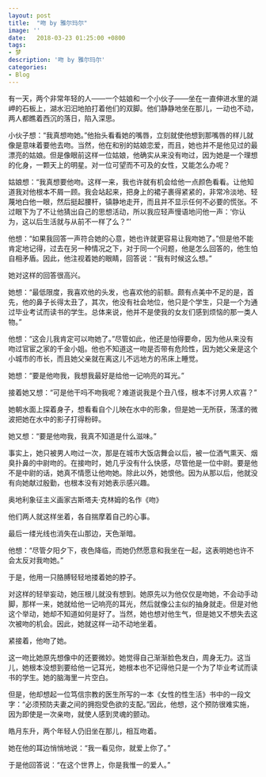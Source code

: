 ```yaml
---
layout: post
title:  "吻 by 雅尔玛尔"
image: ''
date:   2018-03-23 01:25:00 +0800
tags:
- 梦
description: '吻 by 雅尔玛尔'
categories:
- Blog
---
```


有一天，两个非常年轻的人——一个姑娘和一个小伙子——坐在一直伸进水里的湖岬的石板上，湖水汩汩地拍打着他们的双脚。他们静静地坐在那儿，一动也不动，两人都瞧着西沉的落日，陷入深思。

小伙子想：“我真想吻她。”他抬头看看她的嘴唇，立刻就使他想到那嘴唇的样儿就像是意味着要他去吻。当然，他在和别的姑娘恋爱，而且，她也并不是他见过的最漂亮的姑娘。但是像眼前这样一位姑娘，他确实从来没有吻过，因为她是一个理想的化身，一颗天上的明星。对一位可望而不可及的女性，又能怎么办呢？

姑娘想：“我真想要他吻。这样一来，我也许就有机会给他一点颜色看看。让他知道我对他根本不屑一顾。我会站起来，把身上的裙子裹得紧紧的，非常冷淡地、轻蔑地白他一眼，然后挺起腰杆，镇静地走开，而且并不显示任何不必要的慌张。不过眼下为了不让他猜出自己的思想活动，所以我应轻声慢语地问他一声：‘你认为，这以后生活就与从前不一样了么？”’

他想：“如果我回答一声符合她的心意，她也许就更容易让我吻她了。”但是他不能肯定地记得，过去在另一种情况之下，对于同一个问题，他是怎么回答的，他生怕自相矛盾。因此，他注视着她的眼睛，回答说：“我有时候这么想。”

她对这样的回答很高兴。

她想：“最低限度，我喜欢他的头发，也喜欢他的前额。颇有点美中不足的是，首先，他的鼻子长得太丑了，其次，他没有社会地位，他只是个学生，只是一个为通过毕业考试而读书的学生。总体来说，他并不是使我的女友们感到烦恼的那一类人物。”

他想：“这会儿我肯定可以吻她了。”尽管如此，他还是怕得要命，因为他从来没有吻过官宦之家的千金小姐。他也不知道这一吻是否带有危险性，因为她父亲是这个小城市的市长，而且她父亲就在离这儿不远地方的吊床上睡觉。

她想：“要是他吻我，我想我最好是给他一记响亮的耳光。”

接着她又想：“可是他干吗不吻我呢？难道说我是个丑八怪，根本不讨男人欢喜？”

她朝水面上探着身子，想看看自个儿映在水中的形象，但是她一无所获，荡漾的微波把她在水中的影子打得粉碎。

她又想：“要是他吻我，我真不知道是什么滋味。”

事实上，她只被男人吻过一次，那是在城市大饭店舞会以后，被一位酒气熏天、烟臭扑鼻的中尉吻的。在接吻时，她几乎没有什么快感，尽管他是一位中尉。要是他不是中尉的话，她真不情愿让他吻她。除此以外，她恨他。因为从那以后，他就没有向她献过殷勤，也根本没有对她表示感兴趣。


奥地利象征主义画家古斯塔夫·克林姆的名作《吻》

他们两人就这样坐着，各自揣摩着自己的心事。

最后一缕光线也消失在山那边，天色渐暗。

他想：“尽管夕阳夕下，夜色降临，而她仍然愿意和我坐在一起，这表明她也许不会太反对我吻她。”

于是，他用一只胳膊轻轻地搂着她的脖子。

对这样的轻举妄动，她压根儿就没有想到。她原先以为他仅仅是吻她，不会动手动脚，那样一来，她就给他一记响亮的耳光，然后就像公主似的抽身就走。但是对他这个举动，她却不知道如何是好了。当然，她也想对他生气，但是她又不想失去这次被吻的机会。因此，她就这样一动不动地坐着。

紧接着，他吻了她。

这一吻比她原先想像中的还要微妙。她觉得自己渐渐脸色发白，周身无力。这当儿，她根本没想到要给他一记耳光，她根本也不记得他只是一个为了毕业考试而读书的学生。她的脑海里一片空白。

但是，他却想起一位笃信宗教的医生所写的一本《女性的性生活》书中的一段文字：“必须预防夫妻之间的拥抱受色欲的支配。”因此，他想，这个预防很难实施，因为即使是一次亲吻，就使人感到灵魂的颤动。

皓月东升，两个年轻人仍旧坐在那儿，相互吻着。

她在他的耳边悄悄地说：“我一看见你，就爱上你了。”

于是他回答说：“在这个世界上，你是我惟一的爱人。”